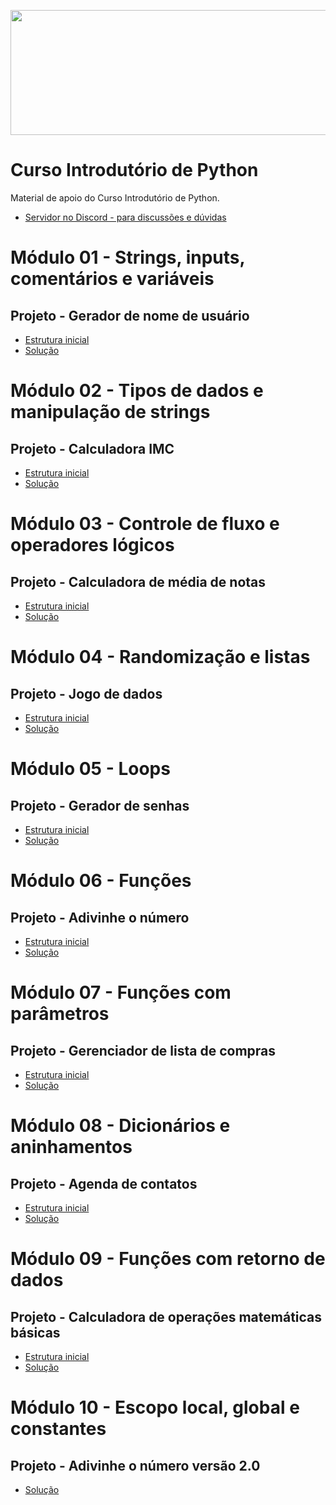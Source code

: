 <p align="center">
  <img width="800" height="200" src="[https://github.com/polimorfismo/assets-curso-flutter-e-dart/blob/main/imagens/banner_polimorfismo.png](https://github.com/lucasfv1/curso-introdutorio-python/blob/main/images/banner-curso-introdutorio-python.png)">
</p>

# Curso Introdutório de Python
Material de apoio do Curso Introdutório de Python.

* [Servidor no Discord - para discussões e dúvidas](https://discord.gg/xJkJSkB)

# Módulo 01 - Strings, inputs, comentários e variáveis

## Projeto - Gerador de nome de usuário
* [Estrutura inicial](https://replit.com/@lucasfv1/ProjetoGeradorDeNomeDeUsuarioEstruturaInicial)
* [Solução](https://replit.com/@lucasfv1/ProjetoGeradorDeNomeDeUsuarioSolucao)

# Módulo 02 - Tipos de dados e manipulação de strings

## Projeto - Calculadora IMC
* [Estrutura inicial](https://replit.com/@lucasfv1/ProjetoCalculadoraImcEstruturaInicial)
* [Solução](https://replit.com/@lucasfv1/ProjetoCalculadoraImcSolucao)

# Módulo 03 - Controle de fluxo e operadores lógicos

## Projeto - Calculadora de média de notas
* [Estrutura inicial](https://replit.com/@lucasfv1/ProjetoCalculadoraDeMediaEstruturaInicial)
* [Solução](https://replit.com/@lucasfv1/ProjetoCalculadoraDeMediaSolucao)

# Módulo 04 - Randomização e listas

## Projeto - Jogo de dados
* [Estrutura inicial](https://replit.com/@lucasfv1/ProjetoJogoDeDadosEstruturaInicial)
* [Solução](https://replit.com/@lucasfv1/ProjetoJogoDeDadosSolucao)

# Módulo 05 - Loops

## Projeto - Gerador de senhas
* [Estrutura inicial](https://replit.com/@lucasfv1/ProjetoGeradorSenhasEstruturaInicial)
* [Solução](https://replit.com/@lucasfv1/ProjetoGeradorSenhasSolucao)

# Módulo 06 - Funções
  
## Projeto - Adivinhe o número
* [Estrutura inicial](https://replit.com/@lucasfv1/ProjetoAdivinheTheNumeroEstruturaInicial)
* [Solução](https://replit.com/@lucasfv1/ProjetoAdivinheTheNumeroSolucao)

# Módulo 07 - Funções com parâmetros

## Projeto - Gerenciador de lista de compras
* [Estrutura inicial](https://replit.com/@lucasfv1/ProjetoListaDeComprasEstruturaInicial)
* [Solução](https://replit.com/@lucasfv1/ProjetoListaDeComprasSolucao)

# Módulo 08 - Dicionários e aninhamentos

## Projeto - Agenda de contatos
* [Estrutura inicial](https://replit.com/@lucasfv1/ProjetoAgendaDeContatosEstruturaInicial)
* [Solução](https://replit.com/@lucasfv1/ProjetoAgendaDeContatosSolucao)

# Módulo 09 - Funções com retorno de dados

## Projeto - Calculadora de operações matemáticas básicas
* [Estrutura inicial](https://replit.com/@lucasfv1/ProjetoCalculadoraEstruturaInicial)
* [Solução](https://replit.com/@lucasfv1/ProjetoCalculadoraSolucao)

# Módulo 10 - Escopo local, global e constantes

## Projeto - Adivinhe o número versão 2.0
* [Solução](https://replit.com/@lucasfv1/ProjetoAdivinheTheNumeroVersao2Solucao)
